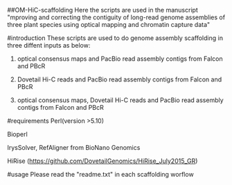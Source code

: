 

##OM-HiC-scaffolding 
Here the scripts are used in the manuscript "mproving and correcting the contiguity of long-read genome assemblies of three plant species using optical mapping and chromatin capture data"

#introduction
These scripts are used to do genome assembly scaffolding in three diffent inputs as below:

1)  optical consensus maps and PacBio read assembly contigs from Falcon and PBcR

2)  Dovetail Hi-C reads and PacBio read assembly contigs from Falcon and PBcR

3)  optical consensus maps, Dovetail Hi-C reads and PacBio read assembly contigs from Falcon and PBcR


#requirements
Perl(version >5.10)

Bioperl 

IrysSolver, RefAligner from BioNano Genomics 

HiRise (https://github.com/DovetailGenomics/HiRise_July2015_GR)

#usage
Please read the "readme.txt" in each scaffolding worflow
